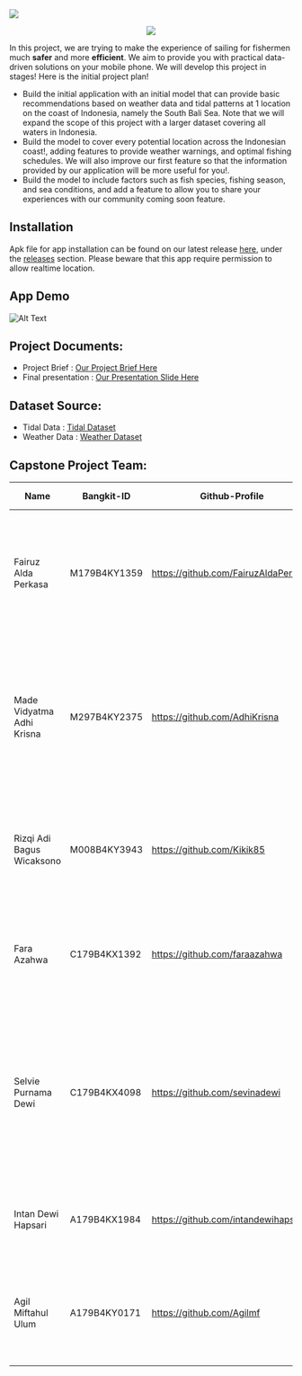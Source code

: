 <a href="https://git.io/typing-svg">
  <img src="https://readme-typing-svg.herokuapp.com/?lines=Melaut&size=30&font=Fira+Code">
</a>

<p align="center">
  <img src="https://github.com/FairuzAldaPerkasa/Project-Capstone/blob/main/app_readme.png">
</p>

In this project, we are trying to make the experience of sailing for fishermen much **safer** and more **efficient**. We aim to provide you with practical data-driven solutions on your mobile phone. We will develop this project in stages!
Here is the initial project plan!  
- Build the initial application with an initial model that can provide basic recommendations based on weather data and tidal patterns at 1 location on the coast of Indonesia, namely the South Bali Sea. Note that we will expand the scope of this project with a larger dataset covering all waters in Indonesia.
- Build the model to cover every potential location across the Indonesian coast!, adding features to provide weather warnings, and optimal fishing schedules. We will also improve our first feature so that the information provided by our application will be more useful for you!.
-  Build the model to include factors such as fish species, fishing season, and sea conditions, and add a feature to allow you to share your experiences with our community coming soon feature.

## Installation
Apk file for app installation can be found on our latest release [here](https://github.com/FairuzAldaPerkasa/Project-Capstone/releases/new), under the [releases](https://github.com/FairuzAldaPerkasa/Project-Capstone/releases/) section. Please beware that this app require permission to allow realtime location.

## App Demo
![Alt Text](linkyt)

## Project Documents:
- Project Brief : [Our Project Brief Here](https://docs.google.com/document/d/1gASbRJX_Su7x4LbRqxHuTS7EPDRa__R5biFOaB99GEM/edit?tab=t.0)
- Final presentation : [Our Presentation Slide Here](https://www.canva.com/design/DAGZAOMAIYY/5ft42ep6SB-tBY4e1t7cng/edit?utm_content=DAGZAOMAIYY&utm_campaign=designshare&utm_medium=link2&utm_source=sharebutton)

## Dataset Source:
- Tidal Data : [Tidal Dataset](http://ioc-sealevelmonitoring.org)
- Weather Data : [Weather Dataset](https://dataonline.bmkg.go.id/home)

## Capstone Project Team: 
| Name | Bangkit-ID | Github-Profile | Task | Progress On Task |
| ------ | ------ | ------ | ------ | ------ |
| Fairuz Alda Perkasa  | M179B4KY1359  | https://github.com/FairuzAldaPerkasa | Doing data analysis and build algorithm for classification model based on rules as well as build the flask code to deploy the model | Done |
| Made Vidyatma Adhi Krisna  | M297B4KY2375   | https://github.com/AdhiKrisna | Data merging, data cleaning, and train deep learning regression model to predict tidal value based on realtime weather data as well as doing fine tuning for that model | Done |
| Rizqi Adi Bagus Wicaksono | M008B4KY3943   | https://github.com/Kikik85 | Searching dataset sources as well as doing data gathering and give data normalization formula | Done |
| Fara Azahwa | C179B4KX1392  | https://github.com/faraazahwa | Deploy backend Node JS, managing storage SQL Service and cloud bucket storage service | Done |
| Selvie Purnama Dewi | C179B4KX4098  | https://github.com/sevinadewi | Build the node JS for the login and register backend. Build profile backend API. Get the realtime data weather API. Integrating the model from Machine Learning and deploy it  | Done |
|  Intan Dewi Hapsari  | A179B4KX1984  | https://github.com/intandewihapsari | Build the main feature with retrofit as well as consume the model from CC's API. | Done |
| Agil Miftahul Ulum  | A179B4KY0171   | https://github.com/Agilmf | Build the unboarding, and authentication pages such as login and register feature and edit profile | Done |

